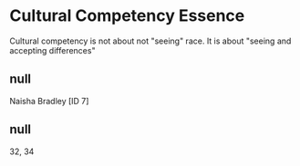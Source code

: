 # Cultural Competency Essence

Cultural competency is not about not "seeing" race. It is about "seeing and accepting differences"

## null

Naisha Bradley [ID 7]

## null

32, 34
